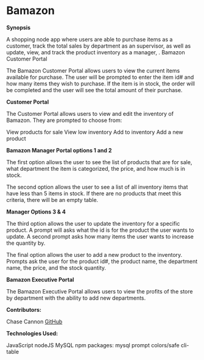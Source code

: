 # Bamazon
**Synopsis**

A shopping node app where users are able to purchase items as a customer, track the total sales by department as an supervisor, as well as update, view, and track the product inventory as a manager, .
Bamazon Customer Portal

The Bamazon Customer Portal allows users to view the current items available for purchase. The user will be prompted to enter the item id# and how many items they wish to purchase. If the item is in stock, the order will be completed and the user will see the total amount of their purchase.

**Customer Portal**

The Customer Portal allows users to view and edit the inventory of Bamazon. They are prompted to choose from:

View products for sale
View low inventory
Add to inventory
Add a new product

**Bamazon Manager Portal options 1 and 2**

The first option allows the user to see the list of products that are for sale, what department the item is categorized, the price, and how much is in stock.

The second option allows the user to see a list of all inventory items that have less than 5 items in stock. If there are no products that meet this criteria, there will be an empty table.

**Manager Options 3 & 4**

The third option allows the user to update the inventory for a specific product. A prompt will asks what the id is for the product the user wants to update. A second prompt asks how many items the user wants to increase the quantity by.

The final option allows the user to add a new product to the inventory. Prompts ask the user for the product id#, the product name, the department name, the price, and the stock quantity.

**Bamazon Executive Portal**

The Bamazon Executive Portal allows users to view the profits of the store by department with the ability to add new departments.


**Contributors:**

Chase Cannon [GitHub](https://github.com/cannon27528)

**Technologies Used:**

JavaScript
nodeJS
MySQL
npm packages:
mysql
prompt
colors/safe
cli-table
